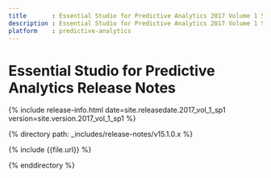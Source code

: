 ```yaml
---
title       : Essential Studio for Predictive Analytics 2017 Volume 1 Service Pack 1 Release Notes
description : Essential Studio for Predictive Analytics 2017 Volume 1 Service Pack 1 Release Notes
platform    : predictive-analytics
---
```


# Essential Studio for Predictive Analytics Release Notes 

{% include release-info.html date=site.releasedate.2017_vol_1_sp1 version=site.version.2017_vol_1_sp1 %} 

{% directory path: _includes/release-notes/v15.1.0.x %}

{% include {{file.url}} %}

{% enddirectory %}